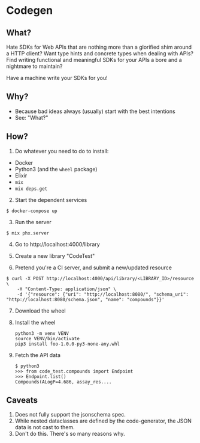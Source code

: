 # Codegen

## What?

Hate SDKs for Web APIs that are nothing more than a glorified shim around a HTTP client?
Want type hints and concrete types when dealing with APIs?
Find writing functional and meaningful SDKs for your APIs a bore and a nightmare to maintain? 

Have a machine write your SDKs for you!

## Why?

- Because bad ideas always (usually) start with the best intentions
- See: "What?"

## How?

1. Do whatever you need to do to install:
  - Docker
  - Python3 (and the `wheel` package)
  - Elixir
  - `mix`
  - `mix deps.get`
2. Start the dependent services
  ```
  $ docker-compose up
  ```

3. Run the server
  ```
  $ mix phx.server
  ```

4. Go to http://localhost:4000/library

5. Create a new library "CodeTest"

6. Pretend you're a CI server, and submit a new/updated resource
  ```
  $ curl -X POST http://localhost:4000/api/library/<LIBRARY_ID>/resource \
      -H "Content-Type: application/json" \
      -d '{"resource": {"uri": "http://localhost:8080/", "schema_uri": "http://localhost:8080/schema.json", "name": "compounds"}}'
  ```
7. Download the wheel 

8. Install the wheel 
    ```
    python3 -m venv VENV
    source VENV/bin/activate
    pip3 install foo-1.0.0-py3-none-any.whl
    ```

9. Fetch the API data
    ```
    $ python3
    >>> from code_test.compounds import Endpoint
    >>> Endpoint.list()
    Compounds(ALogP=4.686, assay_res....
    ```


## Caveats

1. Does not fully support the jsonschema spec. 
2. While nested dataclasses are defined by the code-generator, the JSON data is not cast to them.
3. Don't do this. There's so many reasons why.